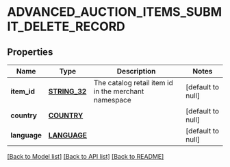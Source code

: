 # ADVANCED_AUCTION_ITEMS_SUBMIT_DELETE_RECORD

## Properties
Name | Type | Description | Notes
------------ | ------------- | ------------- | -------------
**item_id** | [**STRING_32**](STRING_32.md) | The catalog retail item id in the merchant namespace | [default to null]
**country** | [**COUNTRY**](Country.md) |  | [default to null]
**language** | [**LANGUAGE**](Language.md) |  | [default to null]

[[Back to Model list]](../README.md#documentation-for-models) [[Back to API list]](../README.md#documentation-for-api-endpoints) [[Back to README]](../README.md)


